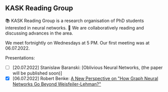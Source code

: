 ## KASK Reading Group 

📚 KASK Reading Group is a research organisation of PhD students interested in neural networks.
🧐 We are collaboratively reading and discussing advances in the area. 

We meet fortnightly on Wednesdays at 5 PM. 
Our first meeting was at 06.07.2022.

Presentations:
- [ ] [20.07.2022] Stanislaw Baranski: [Oblivious Neural Networks, (the paper will be published soon)]
- [x] [06.07.2022] Robert Benke: [A New Perspective on "How Graph Neural Networks Go Beyond Weisfeiler-Lehman?"](https://openreview.net/pdf?id=uxgg9o7bI_3)
